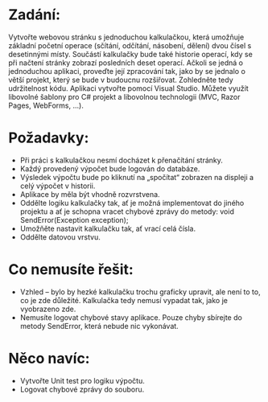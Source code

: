 # Zadání:
Vytvořte webovou stránku s jednoduchou kalkulačkou, která umožňuje základní početní
operace (sčítání, odčítání, násobení, dělení) dvou čísel s desetinnými místy.
Součástí kalkulačky bude také historie operací, kdy se při načtení stránky zobrazí posledních
deset operací.
Ačkoli se jedná o jednoduchou aplikaci, proveďte její zpracování tak, jako by se jednalo o větší
projekt, který se bude v budoucnu rozšiřovat. Zohledněte tedy udržitelnost kódu.
Aplikaci vytvořte pomocí Visual Studio. Můžete využít libovolné šablony pro C# projekt a
libovolnou technologii (MVC, Razor Pages, WebForms, ...).

# Požadavky:
- Při práci s kalkulačkou nesmí docházet k přenačítání stránky.
- Každý provedený výpočet bude logován do databáze.
- Výsledek výpočtu bude po kliknutí na „spočítat“ zobrazen na displeji a celý výpočet
v historii.
- Aplikace by měla být vhodně rozvrstvena.
- Oddělte logiku kalkulačky tak, ať je možná implementovat do jiného projektu a ať je
schopna vracet chybové zprávy do metody: void SendError(Exception exception);
- Umožňěte nastavit kalkulačku tak, ať vrací celá čísla.
- Oddělte datovou vrstvu.

# Co nemusíte řešit:
- Vzhled – bylo by hezké kalkulačku trochu graficky upravit, ale není to to, co je zde důležité.
Kalkulačka tedy nemusí vypadat tak, jako je vyobrazeno zde.
- Nemusíte logovat chybové stavy aplikace. Pouze chyby sbírejte do metody SendError,
která nebude nic vykonávat.

# Něco navíc:
- Vytvořte Unit test pro logiku výpočtu.
- Logovat chybové zprávy do souboru.
